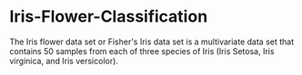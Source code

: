 # Iris-Flower-Classification
The Iris flower data set or Fisher's Iris data set is a multivariate data set that contains 50 samples from each of three species of Iris (Iris Setosa, Iris virginica, and Iris versicolor).